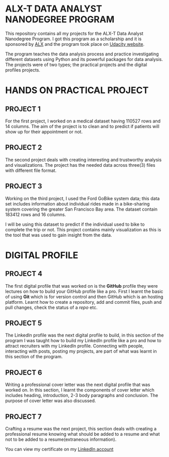 # **ALX-T DATA ANALYST NANODEGREE PROGRAM**

This repository contains all my projects for the ALX-T Data Analyst Nanodegree Program. I got this program as a scholarship and it is sponsored by [ALX](https://www.alxafrica.com/) and the program took place on [Udacity website](https://www.udacity.com/courses/all). 

The program teaches the data analysis process and practice investigating different datasets using Python and its powerful packages for data analysis. The projects were of two types; the practical projects and the digital profiles projects.

# **HANDS ON PRACTICAL PROJECT**

## **PROJECT 1**

For the first project, I worked on a medical dataset having 110527 rows and 14 columns. The aim of the project is to clean and to predict if patients will show up for their appointment or not.

## **PROJECT 2**

The second project deals with creating interesting and trustworthy analysis and visualizations. The project has the needed data across three(3) files with different file format.

## **PROJECT 3**

Working on the third project, I used the Ford GoBike system data; this data set includes information about individual rides made in a bike-sharing system covering the greater San Francisco Bay area. The dataset contain 183412 rows and  16 columns.

I will be using this dataset to predict if the individual used to bike to complete the trip or not. This project contains mainly visualization as this is the tool that was used to gain insight from the data.

# **DIGITAL PROFILE**

## **PROJECT 4**

The first digital profile that was worked on is the **GitHub**  profile they were lectures on how to build your GitHub profile like a pro. First I learnt the basic of using **Git** which is for version control and then GitHub which is an hosting platform. Learnt how to create a repository, add and commit files, push and pull changes, check the status of a _repo_ etc.

## **PROJECT 5**

The LinkedIn profile was the next digital profile to build, in this section of the program I was taught how to build my LinkedIn profile like a pro and how to attract recruiters with my LinkedIn profile. Connecting with people, interacting with posts, posting my projects, are part of what was learnt in this section of the program.

## **PROJECT 6**

Writing a professional cover letter was the next digital profile that was worked on. In this section, I learnt the components of cover letter which includes heading, introduction, 2-3 body paragraphs and conclusion. The purpose of cover letter was also discussed.

## **PROJECT 7**

Crafting a resume was the next project, this section deals with creating a professional resume knowing what should be added to a resume and what not to be added to a resume(extraneous information).

You can view my certificate on my [LinkedIn account](https://www.linkedin.com/posts/aduragbemi-oyinlola-206b361bb_certificate-of-graduation-from-a-udacity-activity-6963233350106910720-2wO8?utm_source=linkedin_share&utm_medium=member_desktop_web)